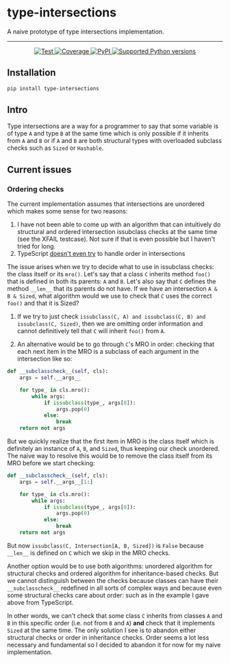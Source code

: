 # type-intersections

A naive prototype of type intersections implementation.

---

<p align="center">
<a href="https://github.com/ovsyanka83/type-intersections/actions?query=workflow%3ATests+event%3Apush+branch%3Amain" target="_blank">
    <img src="https://github.com/Ovsyanka83/type-intersections/actions/workflows/test.yaml/badge.svg?branch=main&event=push" alt="Test">
</a>
<a href="https://codecov.io/gh/ovsyanka83/type-intersections" target="_blank">
    <img src="https://img.shields.io/codecov/c/github/ovsyanka83/type-intersections?color=%2334D058" alt="Coverage">
</a>
<a href="https://pypi.org/project/type-intersections/" target="_blank">
    <img alt="PyPI" src="https://img.shields.io/pypi/v/type-intersections?color=%2334D058&label=pypi%20package" alt="Package version">
</a>
<a href="https://pypi.org/project/type-intersections/" target="_blank">
    <img src="https://img.shields.io/pypi/pyversions/type-intersections?color=%2334D058" alt="Supported Python versions">
</a>
</p>

## Installation

```bash
pip install type-intersections
```

## Intro

Type intersections are a way for a programmer to say that some variable is of type `A` and type `B` at the same time which is only possible if it inherits from `A` and `B` or if `A` and `B` are both structural types with overloaded subclass checks such as `Sized` or `Hashable`.

## Current issues

### Ordering checks

The current implementation assumes that intersections are unordered which makes some sense for two reasons:

1. I have not been able to come up with an algorithm that can intuitively do structural and ordered intersection issubclass checks at the same time (see the XFAIL testcase). Not sure if that is even possible but I haven't tried for long.
2. TypeScript [doesn't even try](https://www.typescriptlang.org/play?#code/JYOwLgpgTgZghgYwgAgIImAWzgG2QbwChlkBnYALwgC5kQBXTAI2gG5jk4BzGuxlqOwC+hQqEixEKAMJwwyCAA9IIACak0GbHiIkSAdwAWwUgGtoAGQgguYQ7QbM2hEWPDR4SZNPosCHEnIqWlIwKFAudj1kBAB7HFioB35nV3EPKWQAIVwdAJj4xJCwiOFRGHoQBDBgWJBkQwgcBIAKGFjY2nQsXGQAMm85fu9fFAGc5oBKf2iAelnkAEYAOmQAMQ7kE0569KhSCGra+tiYTmbkOygIFDAATwAHCFJVgElliFWAFUbLx+fONc6LF5KoIKp6A8cMAEHJwcgmHADqpkHUtiBGuEwHAqhB8u1YlE9PNkAAmVYAZUoKG2ACIQBAAG7QWn4jrLIIQIkkEkAZlW0kKUC2GnpTJZbNiyziCUELkIQA) to handle order in intersections

The issue arises when we try to decide what to use in issubclass checks: the class itself or its `mro()`. Let's say that a class `C` inherits method `foo()` that is defined in both its parents: `A` and `B`. Let's also say that `C` defines the method `__len__` that its parents do not have. If we have an intersection `A & B & Sized`, what algorithm would we use to check that `C` uses the correct `foo()` and that it is Sized?

1. If we try to just check `issubclass(C, A) and issubclass(C, B) and issubclass(C, Sized)`, then we are omitting order information and cannot definitively tell that `C` will inherit `foo()` from `A`.

2. An alternative would be to go through `C`'s MRO in order: checking that each next item in the MRO is a subclass of each argument in the intersection like so:

```python
def __subclasscheck__(self, cls):
    args = self.__args__

    for type_ in cls.mro():
        while args:
            if issubclass(type_, args[0]):
                args.pop(0)
            else:
                break
    return not args
```

But we quickly realize that the first item in MRO is the class itself which is definitely an instance of `A`, `B`, and `Sized`, thus keeping our check unordered. The naive way to resolve this would be to remove the class itself from its MRO before we start checking:

```python
def __subclasscheck__(self, cls):
    args = self.__args__[1:]

    for type_ in cls.mro():
        while args:
            if issubclass(type_, args[0]):
                args.pop(0)
            else:
                break
    return not args
```

But now `issubclass(C, Intersection[A, B, Sized])` is `False` because `__len__` is defined on `C` which we skip in the MRO checks.

Another option would be to use both algorithms: unordered algorithm for structural checks and ordered algorithm for inheritance-based checks. But we cannot distinguish between the checks because classes can have their `__subclasscheck__` redefined in all sorts of complex ways and because even some structural checks care about order: such as in the example I gave above from TypeScript.

In other words, we can't check that some class `C` inherits from classes `A` and `B` in this specific order (i.e. not from `B` and `A`) **and** check that it implements `Sized` at the same time. The only solution I see is to abandon either structural checks or order in inheritance checks. Order seems a lot less necessary and fundamental so I decided to abandon it for now for my naive implementation.
